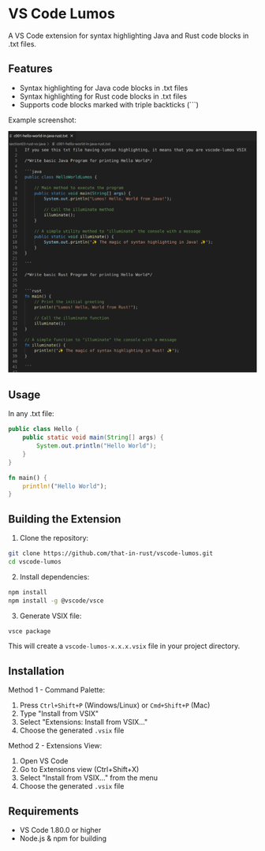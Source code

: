 # VS Code Lumos

A VS Code extension for syntax highlighting Java and Rust code blocks in .txt files.

## Features

- Syntax highlighting for Java code blocks in .txt files
- Syntax highlighting for Rust code blocks in .txt files
- Supports code blocks marked with triple backticks (```)

Example screenshot:

![alt text](<Screenshot from 2024-11-03 14-55-20.png>)

## Usage

In any .txt file:

```java
public class Hello {
    public static void main(String[] args) {
        System.out.println("Hello World");
    }
}
```

```rust
fn main() {
    println!("Hello World");
}
```

## Building the Extension

1. Clone the repository:
```bash
git clone https://github.com/that-in-rust/vscode-lumos.git
cd vscode-lumos
```

2. Install dependencies:
```bash
npm install
npm install -g @vscode/vsce
```

3. Generate VSIX file:
```bash
vsce package
```

This will create a `vscode-lumos-x.x.x.vsix` file in your project directory.

## Installation

Method 1 - Command Palette:
1. Press `Ctrl+Shift+P` (Windows/Linux) or `Cmd+Shift+P` (Mac)
2. Type "Install from VSIX"
3. Select "Extensions: Install from VSIX..."
4. Choose the generated `.vsix` file

Method 2 - Extensions View:
1. Open VS Code
2. Go to Extensions view (Ctrl+Shift+X)
3. Select "Install from VSIX..." from the menu
4. Choose the generated `.vsix` file

## Requirements

- VS Code 1.80.0 or higher
- Node.js & npm for building
